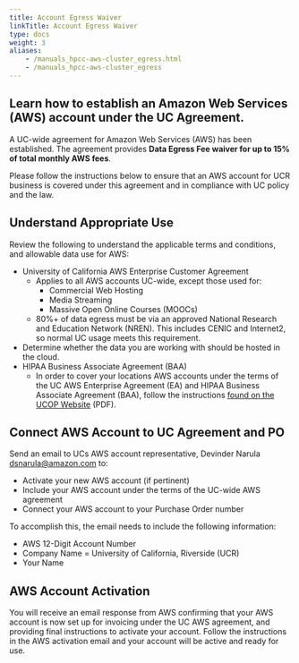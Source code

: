 ```yaml
---
title: Account Egress Waiver
linkTitle: Account Egress Waiver
type: docs
weight: 3
aliases:
    - /manuals_hpcc-aws-cluster_egress.html
    - /manuals_hpcc-aws-cluster_egress
---
```


## Learn how to establish an Amazon Web Services (AWS) account under the UC Agreement.

A UC-wide agreement for Amazon Web Services (AWS) has been established. The agreement provides **Data Egress Fee waiver for up to 15% of total monthly AWS fees**.

Please follow the instructions below to ensure that an AWS account for UCR business is covered under this agreement and in compliance with UC policy and the law.

## Understand Appropriate Use

Review the following to understand the applicable terms and conditions, and allowable data use for AWS:

* University of California AWS Enterprise Customer Agreement
  * Applies to all AWS accounts UC-wide, except those used for:
    * Commercial Web Hosting
    * Media Streaming
    * Massive Open Online Courses (MOOCs)
  * 80%+ of data egress must be via an approved National Research and Education Network (NREN).  This includes CENIC and Internet2, so normal UC usage meets this requirement.
* Determine whether the data you are working with should be hosted in the cloud.
* HIPAA Business Associate Agreement (BAA)
  * In order to cover your locations AWS accounts under the terms of the UC AWS Enterprise Agreement (EA) and HIPAA Business Associate Agreement (BAA), follow the instructions [found on the UCOP Website](http://www.ucop.edu/cloud-services-contracts/_files/UC-BAA-final-draft_v2.0-final.pdf") (PDF).

## Connect AWS Account to UC Agreement and PO

Send an email to UCs AWS account representative, Devinder Narula <dsnarula@amazon.com> to:

* Activate your new AWS account (if pertinent)
* Include your AWS account under the terms of the UC-wide AWS agreement
* Connect your AWS account to your Purchase Order number

To accomplish this, the email needs to include the following information:

* AWS 12-Digit Account Number
* Company Name = University of California, Riverside (UCR)
* Your Name

## AWS Account Activation

You will receive an email response from AWS confirming that your AWS account is now set up for invoicing under the UC AWS agreement, and providing final instructions to activate your account. Follow the instructions in the AWS activation email and your account will be active and ready for use.


